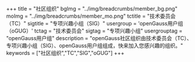 +++
title = "社区组织"
bgImg = "../img/breadcrumbs/member_bg.png"
moImg = "../img/breadcrumbs/member_mo.png"
tctitle = "技术委员会（TC）"
sigtitle = "专项兴趣小组（SIG）"
usergroup = 'openGauss用户组（oGUG）'
tctag = "技术委员会"
sigtag = "专项兴趣小组"
usergrouptag = "openGauss用户组"
description = "openGauss社区组织由技术委员会（TC）、专项兴趣小组（SIG）、openGauss用户组组成，快来加入您感兴趣的组织。"
keywords = ["社区组织","TC","SIG","oGUG"]
+++